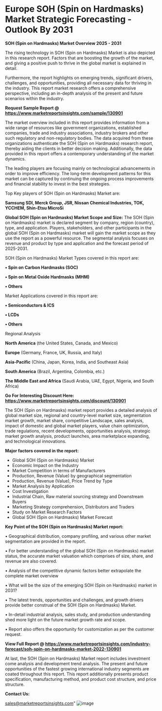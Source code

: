 # Europe SOH (Spin on Hardmasks) Market Strategic Forecasting - Outlook By 2031

<Strong> SOH (Spin on Hardmasks) Market Overview 2025 - 2031</strong>

The rising technology in SOH (Spin on Hardmasks) Market is also depicted in this research report. Factors that are boosting the growth of the market, and giving a positive push to thrive in the global market is explained in detail.

Furthermore, the report highlights on emerging trends, significant drivers, challenges, and opportunities, providing all necessary data for thriving in the industry. This report market research offers a comprehensive perspective, including an in-depth analysis of the present and future scenarios within the industry.

<strong>Request Sample Report @ <a href=https://www.marketreportsinsights.com/sample/130901>https://www.marketreportsinsights.com/sample/130901</a></strong>

The market overview included in this report provides information from a wide range of resources like government organizations, established companies, trade and industry associations, industry brokers and other such regulatory and non-regulatory bodies. The data acquired from these organizations authenticate the SOH (Spin on Hardmasks) research report, thereby aiding the clients in better decision making. Additionally, the data provided in this report offers a contemporary understanding of the market dynamics.

The leading players are focusing mainly on technological advancements in order to improve efficiency. The long-term development patterns for this market can be captured by continuing the ongoing process improvements and financial stability to invest in the best strategies.

Top Key players of SOH (Spin on Hardmasks) Market are:

<strong>Samsung SDI, Merck Group, JSR, Nissan Chemical Industries, TOK, YCCHEM, Shin-Etsu MicroSi</strong>

<strong><b>Global SOH (Spin on Hardmasks) Market Scope and Size:</b></strong>
The SOH (Spin on Hardmasks) market is declared segment by company, region (country), type, and application. Players, stakeholders, and other participants in the global SOH (Spin on Hardmasks) market will gain the market scope as they use the report as a powerful resource. The segmental analysis focuses on revenue and product by type and application and the forecast period of 2025-2031.

SOH (Spin on Hardmasks) Market Types covered in this report are:

<strong>• Spin on Carbon Hardmasks (SOC)

• Spin on Metal Oxide Hardmasks (MHM)

• Others</strong>

Market Applications covered in this report are:

<strong>• Semiconductors & ICS

• LCDs

• Others</strong> 

Regional Analysis

<strong>North America</strong> (the United States, Canada, and Mexico)

<strong>Europe</strong> (Germany, France, UK, Russia, and Italy)

<strong>Asia-Pacific</strong> (China, Japan, Korea, India, and Southeast Asia)

<strong>South America</strong> (Brazil, Argentina, Colombia, etc.)

<strong>The Middle East and Africa</strong> (Saudi Arabia, UAE, Egypt, Nigeria, and South Africa)

<strong>Go For Interesting Discount Here: <a href=https://www.marketreportsinsights.com/discount/130901>https://www.marketreportsinsights.com/discount/130901</a></strong>

The SOH (Spin on Hardmasks) market report provides a detailed analysis of global market size, regional and country-level market size, segmentation market growth, market share, competitive Landscape, sales analysis, impact of domestic and global market players, value chain optimization, trade regulations, recent developments, opportunities analysis, strategic market growth analysis, product launches, area marketplace expanding, and technological innovations.

<strong><b>Major factors covered in the report:</b></strong>
<ul>
  <li>Global SOH (Spin on Hardmasks) Market </li>
  <li>Economic Impact on the Industry</li>
  <li>Market Competition in terms of Manufacturers</li>
  <li>Production, Revenue (Value) by geographical segmentation</li>
  <li>Production, Revenue (Value), Price Trend by Type</li>
  <li>Market Analysis by Application</li>
  <li>Cost Investigation</li>
  <li>Industrial Chain, Raw material sourcing strategy and Downstream Buyers</li>
  <li>Marketing Strategy comprehension, Distributors and Traders</li>
  <li>Study on Market Research Factors</li>
  <li>Global SOH (Spin on Hardmasks) Market Forecast</li>
</ul>

<strong><b>Key Point of the SOH (Spin on Hardmasks) Market report:</b></strong>

• Geographical distribution, company profiling, and various other market segmentation are provided in the report.

• For better understanding of the global SOH (Spin on Hardmasks) market status, the accurate market valuation which comprises of size, share, and revenue are also covered.

• Analysis of the competitive dynamic factors better extrapolate the complete market overview

• What will be the size of the emerging SOH (Spin on Hardmasks) market in 2031?

• The latest trends, opportunities and challenges, and growth drivers provide better construal of the SOH (Spin on Hardmasks) Market.

• In-detail industrial analysis, sales study, and production understanding shed more light on the future market growth rate and scope.

• Report also offers the opportunity for customization as per the customer request.

<strong><b>View Full Report @ <a href=https://www.marketreportsinsights.com/industry-forecast/soh-spin-on-hardmasks-market-2022-130901>https://www.marketreportsinsights.com/industry-forecast/soh-spin-on-hardmasks-market-2022-130901</a></b></strong>


At last, the SOH (Spin on Hardmasks) Market report includes investment come analysis and development trend analysis. The present and future opportunities of the fastest growing international industry segments are coated throughout this report. This report additionally presents product specification, manufacturing method, and product cost structure, and price structure.

<strong>Contact Us:</strong>

sales@marketreportsinsights.com"
![image](https://github.com/user-attachments/assets/9ecebdfb-1db3-41f0-999a-100a295eb56f)
